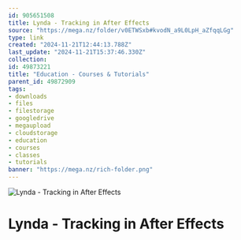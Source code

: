 ```yaml
---
id: 905651508
title: Lynda - Tracking in After Effects
source: "https://mega.nz/folder/v0ETWSxb#kvodN_a9L0LpH_aZfqqLGg"
type: link
created: "2024-11-21T12:44:13.788Z"
last_update: "2024-11-21T15:37:46.330Z"
collection:
id: 49873221
title: "Education - Courses & Tutorials"
parent_id: 49872909
tags:
- downloads
- files
- filestorage
- googledrive
- megaupload
- cloudstorage
- education
- courses
- classes
- tutorials
banner: "https://mega.nz/rich-folder.png"
---
```


![Lynda - Tracking in After Effects](https://mega.nz/rich-folder.png)

# Lynda - Tracking in After Effects

